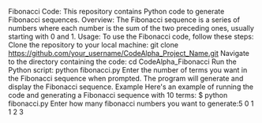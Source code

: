 Fibonacci Code:
This repository contains Python code to generate Fibonacci sequences.
Overview:
The Fibonacci sequence is a series of numbers where each number is the sum of the two preceding ones, usually starting with 0 and 1.
Usage:
To use the Fibonacci code, follow these steps:
Clone the repository to your local machine:
git clone https://github.com/your_username/CodeAlpha_Project_Name.git
Navigate to the directory containing the code:
cd CodeAlpha_Fibonacci
Run the Python script:
python fibonacci.py
Enter the number of terms you want in the Fibonacci sequence when prompted.
The program will generate and display the Fibonacci sequence.
Example
Here's an example of running the code and generating a Fibonacci sequence with 10 terms:
$ python fibonacci.py
Enter how many fibonacci numbers you want to generate:5
0 1 1 2 3 
